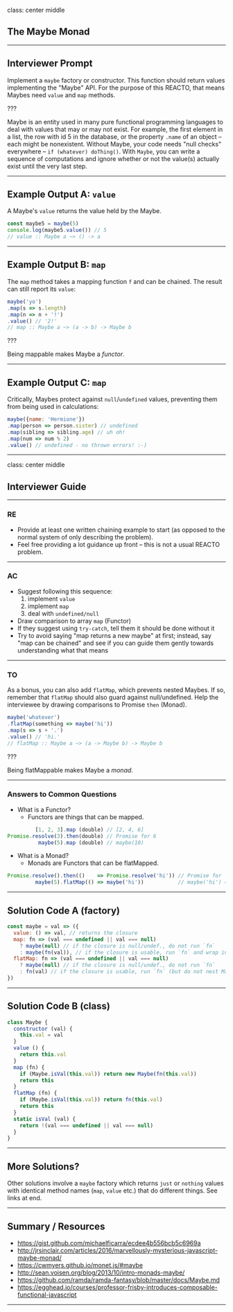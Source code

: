class: center middle
## The Maybe Monad

---

## Interviewer Prompt

Implement a `maybe` factory or constructor. This function should return values implementing the "Maybe" API. For the purpose of this REACTO, that means Maybes need `value` and `map` methods.

???

Maybe is an entity used in many pure functional programming languages to deal with values that may or may not exist. For example, the first element in a list, the row with id 5 in the database, or the property `.name` of an object – each might be nonexistent. Without Maybe, your code needs "null checks" everywhere – `if (whatever) doThing()`. With `Maybe`, you can write a sequence of computations and ignore whether or not the value(s) actually exist until the very last step.

---

## Example Output A: `value`

A Maybe's `value` returns the value held by the Maybe.

```js
const maybe5 = maybe(5)
console.log(maybe5.value()) // 5
// value :: Maybe a ~> () -> a
```

---

## Example Output B: `map`

The `map` method takes a mapping function `f` and can be chained. The result can still report its `value`:

```js
maybe('yo')
.map(s => s.length)
.map(n => n + '!')
.value() // '2!'
// map :: Maybe a ~> (a -> b) -> Maybe b
```

???

Being mappable makes Maybe a *functor*.

---

## Example Output C: `map`

Critically, Maybes protect against `null`/`undefined` values, preventing them from being used in calculations:

```js
maybe({name: 'Hermione'})
.map(person => person.sister) // undefined
.map(sibling => sibling.age) // uh oh!
.map(num => num % 2)
.value() // undefined - no thrown errors! :-)
```

---

class: center middle
## Interviewer Guide

---

### RE

* Provide at least one written chaining example to start (as opposed to the normal system of only describing the problem).
* Feel free providing a lot guidance up front – this is not a usual REACTO problem.

---

### AC

* Suggest following this sequence:
  1. implement `value`
  1. implement `map`
  1. deal with `undefined/null`
* Draw comparison to array `map` (Functor)
* If they suggest using `try-catch`, tell them it should be done without it
* Try to avoid saying "map returns a new maybe" at first; instead, say "map can be chained" and see if you can guide them gently towards understanding what that means

---

### TO

As a bonus, you can also add `flatMap`, which prevents nested Maybes. If so, remember that `flatMap` should also guard against null/undefined. Help the interviewee by drawing comparisons to Promise `then` (Monad).

```js
maybe('whatever')
.flatMap(something => maybe('hi'))
.map(s => s + '.')
.value() // 'hi.'
// flatMap :: Maybe a ~> (a -> Maybe b) -> Maybe b
```

???

Being flatMappable makes Maybe a *monad*.

---

### Answers to Common Questions

* What is a Functor?
  * Functors are things that can be mapped.

```js
         [1, 2, 3].map (double) // [2, 4, 6]
Promise.resolve(3).then(double) // Promise for 6
          maybe(5).map (double) // maybe(10)
```

* What is a Monad?
  * Monads are Functors that can be flatMapped.

```js
Promise.resolve().then(()    => Promise.resolve('hi')) // Promise for 'hi' — unwrapped!
         maybe(5).flatMap(() => maybe('hi'))           // maybe('hi') — unwrapped!
```

---

## Solution Code A (factory)

```js
const maybe = val => ({
  value: () => val, // returns the closure
  map: fn => (val === undefined || val === null)
    ? maybe(null) // if the closure is null/undef., do not run `fn`
    : maybe(fn(val)), // if the closure is usable, run `fn` and wrap in Maybe
  flatMap: fn => (val === undefined || val === null)
    ? maybe(null) // if the closure is null/undef., do not run `fn`
    : fn(val) // if the closure is usable, run `fn` (but do not nest Maybes)
})
```

---

## Solution Code B (class)

```js
class Maybe {
  constructor (val) {
    this.val = val
  }
  value () {
    return this.val
  }
  map (fn) {
    if (Maybe.isVal(this.val)) return new Maybe(fn(this.val))
    return this
  }
  flatMap (fn) {
    if (Maybe.isVal(this.val)) return fn(this.val)
    return this
  }
  static isVal (val) {
    return !(val === undefined || val === null)
  }
}
```

---

## More Solutions?

Other solutions involve a `maybe` factory which returns `just` or `nothing` values with identical method names (`map`, `value` etc.) that do different things. See links at end.

---

## Summary / Resources

* https://gist.github.com/michaelficarra/ecdee4b556bcb5c6969a
* http://jrsinclair.com/articles/2016/marvellously-mysterious-javascript-maybe-monad/
* https://cwmyers.github.io/monet.js/#maybe
* http://sean.voisen.org/blog/2013/10/intro-monads-maybe/
* https://github.com/ramda/ramda-fantasy/blob/master/docs/Maybe.md
* https://egghead.io/courses/professor-frisby-introduces-composable-functional-javascript

---
